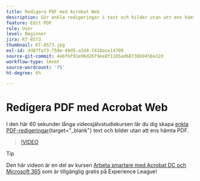 ```yaml
---
title: Redigera PDF med Acrobat Web
description: Gör enkla redigeringar i text och bilder utan att ens hämta PDF
feature: Edit PDF
role: User
level: Beginner
jira: KT-8573
thumbnail: KT-8573.jpg
exl-id: 4d87faf3-758e-49d5-a1d4-7418ace14709
source-git-commit: 4e6fbf91e96d26f9ee8f1105ad68738b9450a32d
workflow-type: tm+mt
source-wordcount: '75'
ht-degree: 6%

---
```


# Redigera PDF med Acrobat Web

I den här 60 sekunder långa videosjälvstudiekursen lär du dig skapa [enkla PDF-redigeringar](https://www.adobe.com/se/acrobat/online/pdf-editor.html){target="_blank"} text och bilder utan att ens hämta PDF.

>[!VIDEO](https://video.tv.adobe.com/v/336362?quality=12&learn=on&hidetitle=true)

>[!TIP]
>
>Den här videon är en del av kursen [Arbeta smartare med Acrobat DC och Microsoft 365](https://experienceleague.adobe.com/?recommended=Acrobat-U-1-2021.microsoft365) som är tillgänglig gratis på Experience League!

